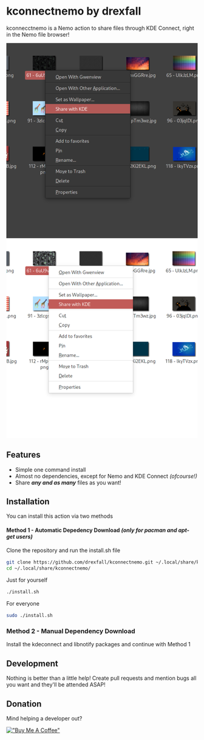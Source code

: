 # kconnectnemo by drexfall
kconnecctnemo is a Nemo action to share files through KDE Connect, right in the Nemo file browser!

![image info](./screenshots/dark_mode.png)
![image info](./screenshots/light_mode.png)

## Features

- Simple one command install
- Almost no dependencies, except for Nemo and KDE Connect _(ofcourse!)_
- Share **_any and as many_** files as you want!

## Installation

You can install this action via two methods

#### Method 1 - Automatic Depedency Download _(only for pacman and apt-get users)_

Clone the repository and run the install&#46;sh file

```sh
git clone https://github.com/drexfall/kconnectnemo.git ~/.local/share/kconnectnemo/
cd ~/.local/share/kconnectnemo/ 
```

Just for yourself
```sh
./install.sh
```

For everyone

```sh
sudo ./install.sh
```

### Method 2 - Manual Dependency Download

Install the kdeconnect and libnotify packages and continue with Method 1

## Development

Nothing is better than a little help!
Create pull requests and mention bugs all you want and they'll be attended ASAP!

## Donation

Mind helping a developer out?

[!["Buy Me A Coffee"](https://www.buymeacoffee.com/assets/img/custom_images/orange_img.png)](https://www.buymeacoffee.com/drexfall)
